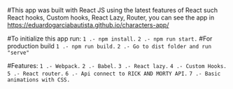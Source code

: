 #This app was built with React JS using the latest features of React such React hooks, Custom hooks, React Lazy, Router, you can see the app in https://eduardogarciabautista.github.io/characters-app/

#To initialize this app run:
`1 .- npm install.`
`2 .- npm run start.`
#For production build
`1 .- npm run build.`
`2 .- Go to dist folder and run "serve"`

#Features: 
`1 .- Webpack.`
`2 .- Babel.`
`3 .- React lazy.`
`4 .- Custom Hooks.`
`5 .- React router.`
`6 .- Api connect to RICK AND MORTY API.`
`7 .- Basic animations with CSS.`
